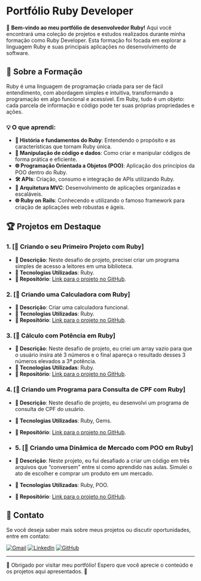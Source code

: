 # Portfólio Ruby Developer

👋 **Bem-vindo ao meu portfólio de desenvolvedor Ruby!** Aqui você encontrará uma coleção de projetos e estudos realizados durante minha formação como Ruby Developer. Esta formação foi focada em explorar a linguagem Ruby e suas principais aplicações no desenvolvimento de software.

## 🔧 Sobre a Formação

Ruby é uma linguagem de programação criada para ser de fácil entendimento, com abordagem simples e intuitiva, transformando a programação em algo funcional e acessível. Em Ruby, tudo é um objeto: cada parcela de informação e código pode ter suas próprias propriedades e ações.

### 💡 O que aprendi:

- **🔬 História e fundamentos do Ruby**: Entendendo o propósito e as características que tornam Ruby única.
- **🔄 Manipulação de código e dados**: Como criar e manipular códigos de forma prática e eficiente.
- **🌐 Programação Orientada a Objetos (POO)**: Aplicação dos princípios da POO dentro do Ruby.
- **🛠️ APIs**: Criação, consumo e integração de APIs utilizando Ruby.
- **📝 Arquitetura MVC**: Desenvolvimento de aplicações organizadas e escaláveis.
- **🌐 Ruby on Rails**: Conhecendo e utilizando o famoso framework para criação de aplicações web robustas e ágeis.

## 🏆 Projetos em Destaque

### 1. [📄 Criando o seu Primeiro Projeto com Ruby]
- **🔹 Descrição**: Neste desafio de projeto, precisei criar um programa simples de acesso a leitores em uma biblioteca.
- **🔧 Tecnologias Utilizadas**: Ruby.
- **🔗 Repositório**: [Link para o projeto no GitHub](https://github.com/victorrf/Ruby_Developer/blob/main/Desafios/biblioteca.rb).

### 2. [📄 Criando uma Calculadora com Ruby]
- **🔹 Descrição**: Criar uma calculadora funcional.
- **🔧 Tecnologias Utilizadas**: Ruby.
- **🔗 Repositório**: [Link para o projeto no GitHub](https://github.com/victorrf/Ruby_Developer/blob/main/Desafios/calculadora.rb).

### 3. [📄 Cálculo com Potência em Ruby]
- **🔹 Descrição**: Neste desafio de projeto, eu criei um array vazio para que o usuário insira até 3 números e o final apareça o resultado desses 3 números elevados a 3ª potência.
- **🔧 Tecnologias Utilizadas**: Ruby.
- **🔗 Repositório**: [Link para o projeto no GitHub](https://github.com/victorrf/Ruby_Developer/blob/main/Desafios/potencia.rb).

### 4. [📄 Criando um Programa para Consulta de CPF com Ruby]
- **🔹 Descrição**: Neste desafio de projeto, eu desenvolvi um programa de consulta de CPF do usuário.
- **🔧 Tecnologias Utilizadas**: Ruby, Gems.
- **🔗 Repositório**: [Link para o projeto no GitHub](https://github.com/victorrf/Ruby_Developer/blob/main/Desafios/cpf.rb).

- ### 5. [📄 Criando uma Dinâmica de Mercado com POO em Ruby]
- **🔹 Descrição**: Neste projeto, eu fui desafiado a criar um código em três arquivos que “conversem” entre si como aprendido nas aulas. Simulei o ato de escolher e comprar um produto em um mercado.
- **🔧 Tecnologias Utilizadas**: Ruby, POO.
- **🔗 Repositório**: [Link para o projeto no GitHub](https://github.com/victorrf/Ruby_Developer/tree/main/Desafios/MercadocomPOO).

## 📢 Contato

Se você deseja saber mais sobre meus projetos ou discutir oportunidades, entre em contato:

[![Gmail](https://img.shields.io/badge/Gmail-333333?style=for-the-badge&logo=gmail&logoColor=red)](mailto:victorreisferreira98@gmail.com)
[![LinkedIn](https://img.shields.io/badge/LinkedIn-0077B5?style=for-the-badge&logo=linkedin&logoColor=white)](https://www.linkedin.com/in/victorreisferreira/)
[![GitHub](https://img.shields.io/badge/github-000000?style=for-the-badge&logo=github&logoColor=white)](https://github.com/victorrf/)


---

🙌 Obrigado por visitar meu portfólio! Espero que você aprecie o conteúdo e os projetos aqui apresentados. 🚀
